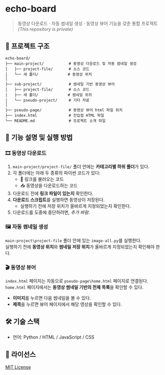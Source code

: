 # echo-board

> 동영상 다운로드 · 자동 썸네일 생성 · 동영상 뷰어 기능을 갖춘 통합 프로젝트  
> _(This repository is private)_

## 📁 프로젝트 구조

```
echo-board/
├── main-project/           # 동영상 다운로드 및 자동 썸네일 생성
│   ├── project-file/       # 소스 코드
│   └── 새 폴더/             # 동영상 위치
│
├── sub-project/            # 썸네일 기반 동영상 뷰어
│   ├── project-file/       # 소스 코드
│   ├── 새 폴더/             # 썸네일 위치
│   └── pseudo-project/     # 기타 자료
│
├── pseudo-page/            # 동영상 뷰어 html 파일 위치
├── index.html              # 진입점 HTML 파일
└── README.md               # 프로젝트 소개 파일
```

## 🚀 기능 설명 및 실행 방법

### 🎞️ 동영상 다운로드

1. `main-project/project-file/` 폴더 안에는 **카테고리별 하위 폴더**가 있다.
2. 각 폴더에는 아래 두 종류의 파이썬 코드가 있다:
   - 🔗 링크를 불러오는 코드
   - 📥 동영상을 다운로드하는 코드
3. 다운로드 전에 **링크 파일이 있는지** 확인한다.
4. **다운로드 스크립트**를 실행하면 동영상이 저장된다.
   - 실행하기 전에 저장 위치가 올바르게 지정되었는지 확인한다.
5. 다운로드를 도중에 중단하려면, _추가 바람_.

### 🖼️ 자동 썸네일 생성

`main-project\project-file` 폴더 안에 있는 `image-all.py`를 실행한다.  
실행하기 전에 **동영상 위치**와 **썸네일 저장 위치**가 올바르게 지정되었는지 확인해야 한다.

### 🎬 동영상 뷰어

`index.html` 페이지는 자동으로 `pseudo-page\home.html` 페이지로 연결된다.  
`home.html` 페이지에서는 **동영상 썸네일 기반의 전체 목록**을 확인할 수 있다.  

- **이미지**를 누르면 다음 썸네일을 볼 수 있다.  
- **제목**을 누르면 뷰어 페이지에서 해당 영상을 확인할 수 있다.

## 🛠 기술 스택

- 언어: Python / HTML / JavaScript / CSS

## 📄 라이선스

[MIT License](LICENSE)